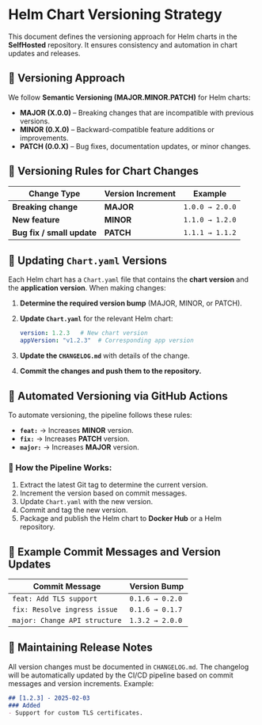 # Helm Chart Versioning Strategy

This document defines the versioning approach for Helm charts in the **SelfHosted** repository. It ensures consistency and automation in chart updates and releases.

## 📌 Versioning Approach

We follow **Semantic Versioning (MAJOR.MINOR.PATCH)** for Helm charts:

- **MAJOR (X.0.0)** – Breaking changes that are incompatible with previous versions.
- **MINOR (0.X.0)** – Backward-compatible feature additions or improvements.
- **PATCH (0.0.X)** – Bug fixes, documentation updates, or minor changes.

## 📌 Versioning Rules for Chart Changes

| Change Type            | Version Increment | Example        |
|------------------------|------------------|----------------|
| **Breaking change**    | **MAJOR**        | `1.0.0 → 2.0.0` |
| **New feature**        | **MINOR**        | `1.1.0 → 1.2.0` |
| **Bug fix / small update** | **PATCH**    | `1.1.1 → 1.1.2` |

## 📌 Updating `Chart.yaml` Versions

Each Helm chart has a `Chart.yaml` file that contains the **chart version** and the **application version**. When making changes:

1. **Determine the required version bump** (MAJOR, MINOR, or PATCH).
2. **Update `Chart.yaml`** for the relevant Helm chart:

   ```yaml
   version: 1.2.3   # New chart version
   appVersion: "v1.2.3"  # Corresponding app version
   ```

3. **Update the `CHANGELOG.md`** with details of the change.
4. **Commit the changes and push them to the repository.**

## 📌 Automated Versioning via GitHub Actions

To automate versioning, the pipeline follows these rules:

- **`feat:`** → Increases **MINOR** version.
- **`fix:`** → Increases **PATCH** version.
- **`major:`** → Increases **MAJOR** version.

### 🔹 How the Pipeline Works:
1. Extract the latest Git tag to determine the current version.
2. Increment the version based on commit messages.
3. Update `Chart.yaml` with the new version.
4. Commit and tag the new version.
5. Package and publish the Helm chart to **Docker Hub** or a Helm repository.

## 📌 Example Commit Messages and Version Updates

| Commit Message                           |   Version Bump  |
|------------------------------------------|-----------------|
| `feat: Add TLS support`                  | `0.1.6 → 0.2.0` |
| `fix: Resolve ingress issue`             | `0.1.6 → 0.1.7` |
| `major: Change API structure`            | `1.3.2 → 2.0.0` |

## 📌 Maintaining Release Notes

All version changes must be documented in `CHANGELOG.md`. The changelog will be automatically updated by the CI/CD pipeline based on commit messages and version increments. Example:

```markdown
## [1.2.3] - 2025-02-03
### Added
- Support for custom TLS certificates.
```

